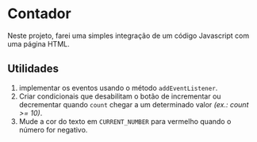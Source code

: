 # Contador
Neste projeto, farei uma simples integração de um código Javascript com uma página HTML.

## Utilidades

1. implementar os eventos usando o método `addEventListener`. 
2. Criar condicionais que desabilitam o botão de incrementar ou decrementar quando `count` chegar a um determinado valor *(ex.: count >= 10)*.
3. Mude a cor do texto em `CURRENT_NUMBER` para vermelho quando o número for negativo.
